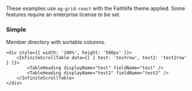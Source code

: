 These examples use `ag-grid-react` with the Faithlife theme applied. Some features require an enterprise license to be set.

### Simple

Member directory with sortable columns.

```react
<div style={{ width: '100%', height: '500px' }}>
	<InfiniteScrollTable data={[ { test: 'testrow', test2: 'test2row' } ]}>
		<TableHeading displayName="test" fieldName="test" />
		<TableHeading displayName="test2" fieldName="test2" />
	</InfiniteScrollTable>
</div>
```
